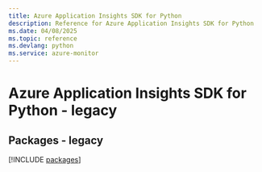 ```yaml
---
title: Azure Application Insights SDK for Python
description: Reference for Azure Application Insights SDK for Python
ms.date: 04/08/2025
ms.topic: reference
ms.devlang: python
ms.service: azure-monitor
---
```

# Azure Application Insights SDK for Python - legacy
## Packages - legacy
[!INCLUDE [packages](application-insights-index.md)]